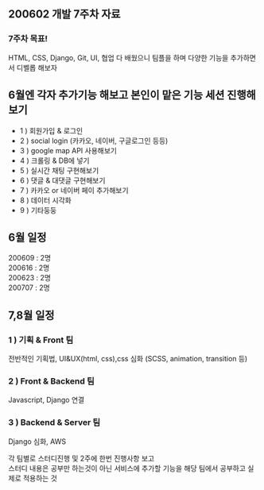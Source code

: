 ## 200602 개발 7주차 자료
### 7주차 목표!
HTML, CSS, Django, Git, UI, 협업 다 배웠으니 팀플을 하며 다양한 기능을 추가하면서 디벨롭 해보자 

## 6월엔 각자 추가기능 해보고 본인이 맡은 기능 세션 진행해보기
- 1 ) 회원가입 & 로그인
- 2 ) social login (카카오, 네이버, 구글로그인 등등)
- 3 ) google map API 사용해보기
- 4 ) 크롤링 & DB에 넣기
- 5 ) 실시간 채팅 구현해보기
- 6 ) 댓글 & 대댓글 구현해보기
- 7 ) 카카오 or 네이버 페이 추가해보기
- 8 ) 데이터 시각화
- 9 ) 기타둥둥

## 6월 일정
200609 : 2명 <br/>
200616 : 2명<br/>
200623 : 2명 <br/>
200707 : 2명 <br/>

## 7,8월 일정
### 1 ) 기획 & Front 팀
전반적인 기획법, UI&UX(html, css),css 심화 (SCSS, animation, transition 등)
### 2 ) Front & Backend 팀
Javascript, Django 연결
### 3 ) Backend & Server 팀
Django 심화, AWS

각 팀별로 스터디진행 및 2주에 한번 진행사항 보고<br/>
스터디 내용은 공부만 하는것이 아닌 서비스에 추가할 기능을 해당 팀에서 공부하고 실제로 적용하는 것 
